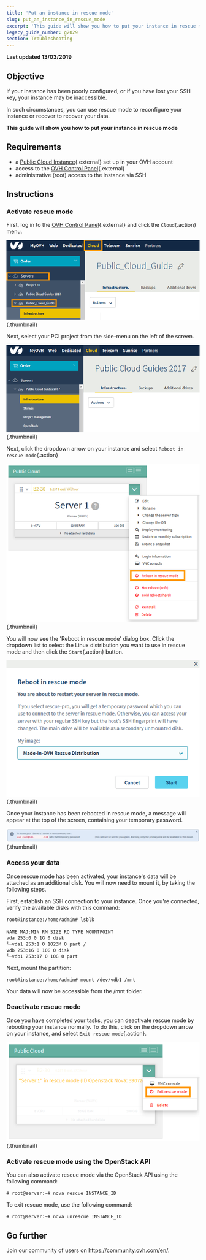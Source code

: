 ```yaml
---
title: 'Put an instance in rescue mode'
slug: put_an_instance_in_rescue_mode
excerpt: 'This guide will show you how to put your instance in rescue mode'
legacy_guide_number: g2029
section: Troubleshooting
---
```


**Last updated 13/03/2019**

## Objective

If your instance has been poorly configured, or if you have lost your SSH key, your instance may be inaccessible.

In such circumstances, you can use rescue mode to reconfigure your instance or recover to recover your data. 

**This guide will show you how to put your instance in rescue mode**

## Requirements

* a [Public Cloud Instance](https://www.ovh.com.au/public-cloud/instances/){.external} set up in your OVH account
* access to the [OVH Control Panel](https://ca.ovh.com/auth/?action=gotomanager){.external}
* administrative (root) access to the instance via SSH

## Instructions

### Activate rescue mode

First, log in to the [OVH Control Panel](https://ca.ovh.com/auth/?action=gotomanager){.external} and click the `Cloud`{.action} menu.

![control panel](images/rescue-mode-01.png){.thumbnail}

Next, select your PCI project from the side-menu on the left of the screen.

![control panel](images/rescue-mode-02.png){.thumbnail}

Next, click the dropdown arrow on your instance and select `Reboot in rescue mode`{.action}

![control panel](images/rescue-mode-03.png){.thumbnail}

You will now see the 'Reboot in rescue mode' dialog box. Click the dropdown list to select the Linux distribution you want to use in rescue mode and then click the `Start`{.action} button.

![control panel](images/rescue-mode-04.png){.thumbnail}

Once your instance has been rebooted in rescue mode, a message will appear at the top of the screen, containing your temporary password.

![control panel](images/rescue-mode-05.png){.thumbnail}

### Access your data

Once rescue mode has been activated, your instance's data will be attached as an additional disk. You will now need to mount it, by taking the following steps.

First, establish an SSH connection to your instance. Once you're connected, verify the available disks with this command:

```
root@instance:/home/admin# lsblk

NAME MAJ:MIN RM SIZE RO TYPE MOUNTPOINT
vda 253:0 0 1G 0 disk
└─vda1 253:1 0 1023M 0 part /
vdb 253:16 0 10G 0 disk
└─vdb1 253:17 0 10G 0 part
```

Next, mount the partition:

```
root@instance:/home/admin# mount /dev/vdb1 /mnt
```

Your data will now be accessible from the /mnt folder.

### Deactivate rescue mode

Once you have completed your tasks, you can deactivate rescue mode by rebooting your instance normally. To do this, click on the dropdown arrow on your instance, and select `Exit rescue mode`{.action}.

![control panel](images/rescue-mode-06.png){.thumbnail}

### Activate rescue mode using the OpenStack API

You can also activate rescue mode via the OpenStack API using the following command:

```
# root@server:~# nova rescue INSTANCE_ID
```

To exit rescue mode, use the following command:

```
# root@server:~# nova unrescue INSTANCE_ID
```

## Go further

Join our community of users on <https://community.ovh.com/en/>.
